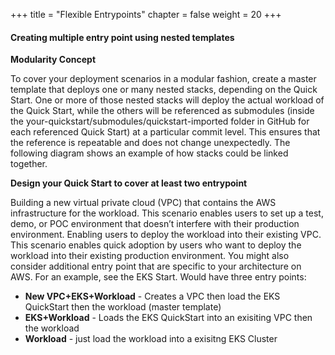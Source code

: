 +++
title = "Flexible Entrypoints"
chapter = false
weight = 20
+++

#### Creating multiple entry point using nested templates

**Modularity Concept**

To cover your deployment scenarios in a modular fashion, create a master template that deploys one or many nested stacks, depending on the Quick Start. One or more of those nested stacks will deploy the actual workload of the Quick Start, while the others will be referenced as submodules (inside the your-quickstart/submodules/quickstart-imported folder in GitHub for each referenced Quick Start) at a particular commit level. This ensures that the reference is repeatable and does not change unexpectedly. The following diagram shows an example of how stacks could be linked together.


**Design your Quick Start to cover at least two entrypoint**

Building a new virtual private cloud (VPC) that contains the AWS infrastructure for the workload. This scenario enables users to set up a test, demo, or POC environment that doesn’t interfere with their production environment.
Enabling users to deploy the workload into their existing VPC. This scenario enables quick adoption by users who want to deploy the workload into their existing production environment.
You might also consider additional entry point that are specific to your architecture on AWS. For an example, see the EKS Start. Would have three entry points:

- **New VPC+EKS+Workload** - Creates a VPC then load the EKS QuickStart then the workload (master template)
- **EKS+Workload** - Loads the EKS QuickStart into an exisiting VPC then the workload 
- **Workload** - just load the workload into a exisitng EKS Cluster
